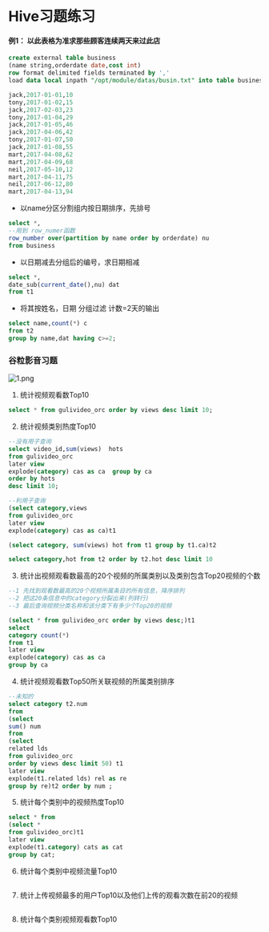 # Hive习题练习
#### 例1： 以此表格为准求那些顾客连续两天来过此店
```sql
create external table business
(name string,orderdate date,cost int)
row format delimited fields terminated by ','
load data local inpath "/opt/module/datas/busin.txt" into table business;

jack,2017-01-01,10
tony,2017-01-02,15
jack,2017-02-03,23
tony,2017-01-04,29
jack,2017-01-05,46
jack,2017-04-06,42
tony,2017-01-07,50
jack,2017-01-08,55
mart,2017-04-08,62
mart,2017-04-09,68
neil,2017-05-10,12
mart,2017-04-11,75
neil,2017-06-12,80
mart,2017-04-13,94
```
+ 以name分区分割组内按日期排序，先排号
```sql
select *,
--用到 row_numer函数
row_number over(partition by name order by orderdate) nu 
from business 
```
+ 以日期减去分组后的编号，求日期相减
```sql
select *,
date_sub(current_date(),nu) dat
from t1
```
+ 将其按姓名，日期 分组过滤 计数=2天的输出
```sql
select name,count(*) c
from t2
group by name,dat having c>=2;
```
### 谷粒影音习题
![1.png](https://i.loli.net/2020/06/12/rFwbWyZSfOGUACR.png)
1. 统计视频观看数Top10
```sql
select * from gulivideo_orc order by views desc limit 10; 
```
2. 统计视频类别热度Top10 
```sql
--没有用子查询
select video_id,sum(views)  hots
from gulivideo_orc 
later view 
explode(category) cas as ca  group by ca
order by hots
desc limit 10;

--利用子查询
(select category,views
from gulivideo_orc
later view 
explode(category) cas as ca)t1

(select category, sum(views) hot from t1 group by t1.ca)t2

select category,hot from t2 order by t2.hot desc limit 10

```
3.  统计出视频观看数最高的20个视频的所属类别以及类别包含Top20视频的个数
```sql
--1 先找到观看数最高的20个视频所属条目的所有信息，降序排列
--2 把这20条信息中的category分裂出来(列转行)
--3 最后查询视频分类名称和该分类下有多少个Top20的视频

(select * from gulivideo_orc order by views desc;)t1
select 
category count(*)
from t1 
later view 
explode(category) cas as ca
group by ca 
```
4.  统计视频观看数Top50所关联视频的所属类别排序
```sql
--未知的
select category t2.num
from 
(select 
sum() num
from
(select 
related lds 
from gulivideo_orc
order by views desc limit 50) t1
later view
explode(t1.related lds) rel as re
group by re)t2 order by num ; 
```
5.  统计每个类别中的视频热度Top10
```sql
select * from
(select *
from gulivideo_orc)t1
later view
explode(t1.category) cats as cat
group by cat;
```
6.  统计每个类别中视频流量Top10
```sql

```
7.  统计上传视频最多的用户Top10以及他们上传的观看次数在前20的视频
```sql

```
8.  统计每个类别视频观看数Top10
```sql

```
